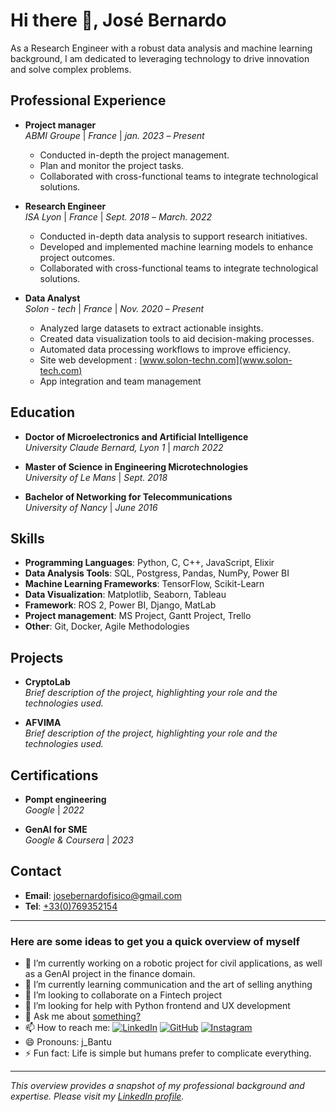 # Hi there 👋, José Bernardo

As a Research Engineer with a robust data analysis and machine learning background, I am dedicated to leveraging technology to drive innovation and solve complex problems.

## Professional Experience
- **Project manager**  
  *ABMI Groupe* | *France* | *jan. 2023* – *Present*  
  - Conducted in-depth the project management.
  - Plan and monitor the project tasks.
  - Collaborated with cross-functional teams to integrate technological solutions.
    
- **Research Engineer**  
  *ISA Lyon* | *France* | *Sept. 2018* – *March. 2022*  
  - Conducted in-depth data analysis to support research initiatives.
  - Developed and implemented machine learning models to enhance project outcomes.
  - Collaborated with cross-functional teams to integrate technological solutions.

- **Data Analyst**  
  *Solon - tech* | *France* | *Nov. 2020* – *Present*  
  - Analyzed large datasets to extract actionable insights.
  - Created data visualization tools to aid decision-making processes.
  - Automated data processing workflows to improve efficiency.
  - Site web development : [www.solon-techn.com](www.solon-tech.com)
  - App integration and team management

## Education

- **Doctor of Microelectronics and Artificial Intelligence**  
  *University Claude Bernard, Lyon 1* | *march 2022*
  
- **Master of Science in Engineering Microtechnologies**  
  *University of Le Mans* | *Sept. 2018*

- **Bachelor of Networking for Telecommunications**  
  *University of Nancy* | *June 2016*

## Skills

- **Programming Languages**: Python, C, C++, JavaScript, Elixir
- **Data Analysis Tools**: SQL, Postgress, Pandas, NumPy, Power BI
- **Machine Learning Frameworks**: TensorFlow, Scikit-Learn
- **Data Visualization**: Matplotlib, Seaborn, Tableau
- **Framework**: ROS 2, Power BI, Django, MatLab
- **Project management**: MS Project, Gantt Project, Trello
- **Other**: Git, Docker, Agile Methodologies

## Projects

- **CryptoLab**  
  *Brief description of the project, highlighting your role and the technologies used.*

- **AFVIMA**  
  *Brief description of the project, highlighting your role and the technologies used.*

## Certifications

- **Pompt engineering**  
  *Google* | *2022*

- **GenAI for SME**  
 *Google & Coursera* | *2023*

## Contact

- **Email**: [josebernardofisico@gmail.com](mailto:josebernardofisico@gmail.com)
- **Tel**: [+33(0)769352154](+33769352154)
  
---

### Here are some ideas to get you a quick overview of myself

- 🔭 I’m currently working on a robotic project for civil applications, as well as a GenAI project in the finance domain.
- 🌱 I’m currently learning communication and the art of selling anything
- 👯 I’m looking to collaborate on a Fintech project
- 🤔 I’m looking for help with Python frontend and UX development
- 💬 Ask me about [something?](mailto:josebernardofisico@gmail.com)
- 📫 How to reach me: [![LinkedIn](https://img.shields.io/badge/LinkedIn-Connect-blue?style=flat-square&logo=linkedin)](https://www.linkedin.com/in/jose-bernardo-research-engineer/) [![GitHub](https://img.shields.io/badge/GitHub-Profile-black?style=flat-square&logo=github)](https://github.com/jbernardo6u) [![Instagram](https://img.shields.io/badge/Instagram-Follow-pink?style=flat-square&logo=instagram)](https://www.instagram.com/jb_bantu/)
- 😄 Pronouns: j_Bantu
- ⚡ Fun fact: Life is simple but humans prefer to complicate everything.
---  
*This overview provides a snapshot of my professional background and expertise. Please visit my [LinkedIn profile](https://www.linkedin.com/in/jose-bernardo-research-engineer/).*
